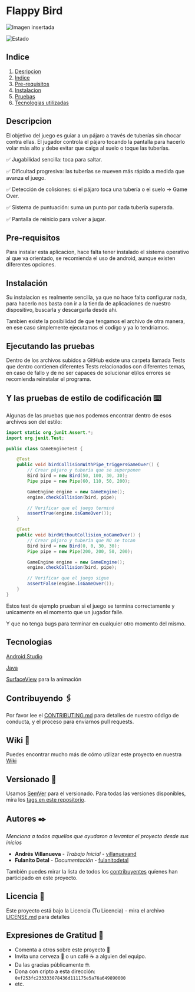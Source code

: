 # Flappy Bird
![Imagen insertada](https://user-images.githubusercontent.com/73842931/203234278-72dc4c28-0542-475e-8b0a-a64993b7f79b.png)

![Estado](https://img.shields.io/badge/estado-finalizado-red)

## Indice

1. [Desripcion](#Descripcion)
2. [Indice](#Indice)
3. [Pre-requisitos](#Pre-requisitos)
4. [Instalacion](#Instalacion)
5. [Pruebas](#Ejecutando-las-pruebas)
6. [Tecnologias utilizadas](#Tecnologias)


## Descripcion
El objetivo del juego es guiar a un pájaro a través de tuberías sin chocar contra ellas.
El jugador controla el pájaro tocando la pantalla para hacerlo volar más alto y debe evitar que caiga al suelo o toque las tuberías.

✅ Jugabilidad sencilla: toca para saltar.

✅ Dificultad progresiva: las tuberías se mueven más rápido a medida que avanza el juego.

✅ Detección de colisiones: si el pájaro toca una tubería o el suelo → Game Over.

✅ Sistema de puntuación: suma un punto por cada tubería superada.

✅ Pantalla de reinicio para volver a jugar.

## Pre-requisitos

Para instalar esta aplicacion, hace falta tener instalado el sistema operativo al que va orientado, se recomienda el uso de android, aunque existen diferentes opciones.

## Instalación
Su instalacion es realmente sencilla, ya que no hace falta configurar nada, para hacerlo nos basta con ir a la tienda de aplicaciones de nuestro dispositivo, buscarla y descargarla desde ahi.

Tambien existe la posibilidad de que tengamos el archivo de otra manera, en ese caso simplemente ejecutamos el codigo y ya lo tendriamos.


## Ejecutando las pruebas

Dentro de los archivos subidos a GitHub existe una carpeta llamada Tests que dentro contienen diferentes Tests relacionados con diferentes temas, en caso de fallo y de no ser capaces de solucionar el/los errores se recomienda reinstalar el programa.

## Y las pruebas de estilo de codificación ⌨️

Algunas de las pruebas que nos podemos encontrar dentro de esos archivos son del estilo:

```java
import static org.junit.Assert.*;
import org.junit.Test;

public class GameEngineTest {

    @Test
    public void birdCollisionWithPipe_triggersGameOver() {
        // Crear pájaro y tubería que se superponen
        Bird bird = new Bird(50, 100, 30, 30);
        Pipe pipe = new Pipe(60, 110, 50, 200);

        GameEngine engine = new GameEngine();
        engine.checkCollision(bird, pipe);

        // Verificar que el juego terminó
        assertTrue(engine.isGameOver());
    }

    @Test
    public void birdWithoutCollision_noGameOver() {
        // Crear pájaro y tubería que NO se tocan
        Bird bird = new Bird(0, 0, 30, 30);
        Pipe pipe = new Pipe(200, 200, 50, 200);

        GameEngine engine = new GameEngine();
        engine.checkCollision(bird, pipe);

        // Verificar que el juego sigue
        assertFalse(engine.isGameOver());
    }
}
```

Estos test de ejemplo prueban si el juego se termina correctamente y unicamente en el momento que un jugador falle.

Y que no tenga bugs para terminar en cualquier otro momento del mismo.


## Tecnologias

[Android Studio](https://developer.android.com/studio?hl=es-419)

[Java](https://www.java.com/es/)

[SurfaceView](https://www.surfaceview.co.uk/#:~:text=Effective%2030/04/2024%20Surface,commitment%20to%20quality%20and%20creativity.) para la animación




## Contribuyendo 🖇️

Por favor lee el [CONTRIBUTING.md](https://gist.github.com/villanuevand/xxxxxx) para detalles de nuestro código de conducta, y el proceso para enviarnos pull requests.

## Wiki 📖

Puedes encontrar mucho más de cómo utilizar este proyecto en nuestra [Wiki](https://github.com/tu/proyecto/wiki)

## Versionado 📌

Usamos [SemVer](http://semver.org/) para el versionado. Para todas las versiones disponibles, mira los [tags en este repositorio](https://github.com/tu/proyecto/tags).

## Autores ✒️

_Menciona a todos aquellos que ayudaron a levantar el proyecto desde sus inicios_

* **Andrés Villanueva** - *Trabajo Inicial* - [villanuevand](https://github.com/villanuevand)
* **Fulanito Detal** - *Documentación* - [fulanitodetal](#fulanito-de-tal)

También puedes mirar la lista de todos los [contribuyentes](https://github.com/your/project/contributors) quíenes han participado en este proyecto. 

## Licencia 📄

Este proyecto está bajo la Licencia (Tu Licencia) - mira el archivo [LICENSE.md](LICENSE.md) para detalles

## Expresiones de Gratitud 🎁

* Comenta a otros sobre este proyecto 📢
* Invita una cerveza 🍺 o un café ☕ a alguien del equipo. 
* Da las gracias públicamente 🤓.
* Dona con cripto a esta dirección: `0xf253fc233333078436d111175e5a76a649890000`
* etc.

